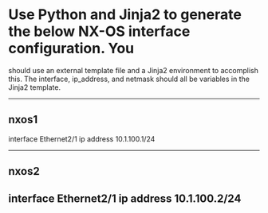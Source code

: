 # Use Python and Jinja2 to generate the below NX-OS interface configuration. You
should use an external template file and a Jinja2 environment to accomplish this.
The interface, ip_address, and netmask should all be variables in the Jinja2
template.

-------------
nxos1
-------------
interface Ethernet2/1
  ip address 10.1.100.1/24


-------------
nxos2
-------------
interface Ethernet2/1
  ip address 10.1.100.2/24
-------------
